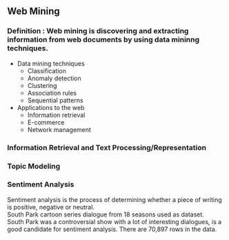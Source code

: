 ## Web Mining  
### Definition : Web mining is discovering and extracting information from web documents by using data mininng techniques.  
*   Data mining techniques
    *   Classification
    *   Anomaly detection
    *   Clustering
    *   Association rules
    *   Sequential patterns  
*   Applications to the web  
    *   Information retrieval
    *   E-commerce
    *   Network management  
    
### Information Retrieval and Text Processing/Representation  
  
### Topic Modeling  
    
### Sentiment Analysis  
Sentiment analysis is the process of determining whether a piece of writing is positive, negative or neutral.  
South Park cartoon series dialogue from 18 seasons used as dataset.  
South Park was a controversial show with a lot of interesting dialogues, is a good candidate for sentiment analysis. 
There are 70,897 rows in the data.  

